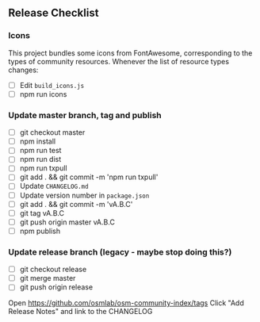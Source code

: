 ## Release Checklist

### Icons
This project bundles some icons from FontAwesome, corresponding to the types of
community resources.  Whenever the list of resource types changes:
- [ ] Edit `build_icons.js`
- [ ] npm run icons

### Update master branch, tag and publish
- [ ] git checkout master
- [ ] npm install
- [ ] npm run test
- [ ] npm run dist
- [ ] npm run txpull
- [ ] git add . && git commit -m 'npm run txpull'
- [ ] Update `CHANGELOG.md`
- [ ] Update version number in `package.json`
- [ ] git add . && git commit -m 'vA.B.C'
- [ ] git tag vA.B.C
- [ ] git push origin master vA.B.C
- [ ] npm publish

### Update release branch  (legacy - maybe stop doing this?)
- [ ] git checkout release
- [ ] git merge master
- [ ] git push origin release

Open https://github.com/osmlab/osm-community-index/tags
Click "Add Release Notes" and link to the CHANGELOG
